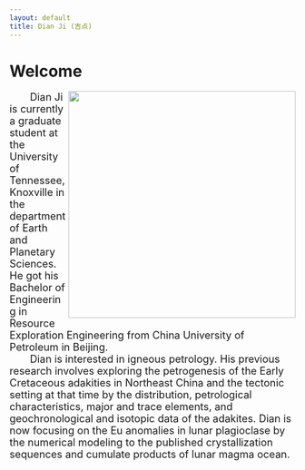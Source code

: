 ```yaml
---
layout: default
title: Dian Ji (吉点)
---
```

# Welcome

 <img align="right" src="https://dian01811.github.io/files/photo.jpg" width="400">
  
<font size=4>&emsp;&emsp;Dian Ji is currently a graduate student at the University of Tennessee, Knoxville in the department of Earth and Planetary Sciences. He got his Bachelor of Engineering in Resource Exploration Engineering from China University of Petroleum in Beijing.<br>&emsp;&emsp;Dian is interested in igneous petrology. His previous research involves exploring the petrogenesis of the Early Cretaceous adakities in Northeast China and the tectonic setting at that time by the distribution, petrological characteristics, major and trace elements, and geochronological and isotopic data of the adakites. Dian is now focusing on the Eu anomalies in lunar plagioclase by the numerical modeling to the published crystallization sequences and cumulate products of lunar magma ocean.</font>

